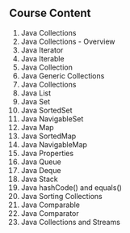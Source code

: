 ## Course Content

1.  Java Collections
2.  Java Collections - Overview
3.  Java Iterator
4.  Java Iterable
5.  Java Collection
6.  Java Generic Collections
7.  Java Collections
8.  Java List
9.  Java Set
10. Java SortedSet
11. Java NavigableSet
12. Java Map
13. Java SortedMap
14. Java NavigableMap
15. Java Properties
16. Java Queue
17. Java Deque
18. Java Stack
19. Java hashCode() and equals()
20. Java Sorting Collections
21. Java Comparable
22. Java Comparator
23. Java Collections and Streams

